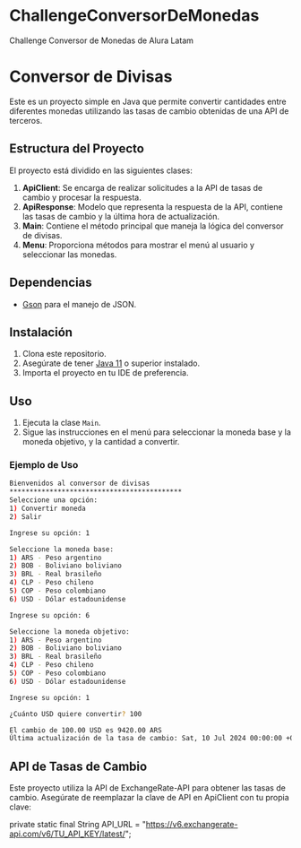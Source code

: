 # ChallengeConversorDeMonedas
Challenge Conversor de Monedas de Alura Latam

# Conversor de Divisas

Este es un proyecto simple en Java que permite convertir cantidades entre diferentes monedas utilizando las tasas de cambio obtenidas de una API de terceros.

## Estructura del Proyecto

El proyecto está dividido en las siguientes clases:

1. **ApiClient**: Se encarga de realizar solicitudes a la API de tasas de cambio y procesar la respuesta.
2. **ApiResponse**: Modelo que representa la respuesta de la API, contiene las tasas de cambio y la última hora de actualización.
3. **Main**: Contiene el método principal que maneja la lógica del conversor de divisas.
4. **Menu**: Proporciona métodos para mostrar el menú al usuario y seleccionar las monedas.

## Dependencias

- [Gson](https://github.com/google/gson) para el manejo de JSON.

## Instalación

1. Clona este repositorio.
2. Asegúrate de tener [Java 11](https://www.oracle.com/java/technologies/javase-jdk11-downloads.html) o superior instalado.
3. Importa el proyecto en tu IDE de preferencia.

## Uso

1. Ejecuta la clase `Main`.
2. Sigue las instrucciones en el menú para seleccionar la moneda base y la moneda objetivo, y la cantidad a convertir.

### Ejemplo de Uso

```bash
Bienvenidos al conversor de divisas
*******************************************
Seleccione una opción:
1) Convertir moneda
2) Salir

Ingrese su opción: 1

Seleccione la moneda base:
1) ARS - Peso argentino
2) BOB - Boliviano boliviano
3) BRL - Real brasileño
4) CLP - Peso chileno
5) COP - Peso colombiano
6) USD - Dólar estadounidense

Ingrese su opción: 6

Seleccione la moneda objetivo:
1) ARS - Peso argentino
2) BOB - Boliviano boliviano
3) BRL - Real brasileño
4) CLP - Peso chileno
5) COP - Peso colombiano
6) USD - Dólar estadounidense

Ingrese su opción: 1

¿Cuánto USD quiere convertir? 100

El cambio de 100.00 USD es 9420.00 ARS
Última actualización de la tasa de cambio: Sat, 10 Jul 2024 00:00:00 +0000
```


## API de Tasas de Cambio

Este proyecto utiliza la API de ExchangeRate-API para obtener las tasas de cambio. Asegúrate de reemplazar la clave de API en ApiClient con tu propia clave:

private static final String API_URL = "https://v6.exchangerate-api.com/v6/TU_API_KEY/latest/";
